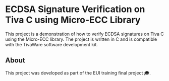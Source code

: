# ECDSA Signature Verification on Tiva C using Micro-ECC Library

This project is a demonstration of how to verify ECDSA signatures on Tiva C using the Micro-ECC library. The project is written in C and is compatible with the TivaWare software development kit.

## About

This project was developed as part of the EUI training final project 🎓.
